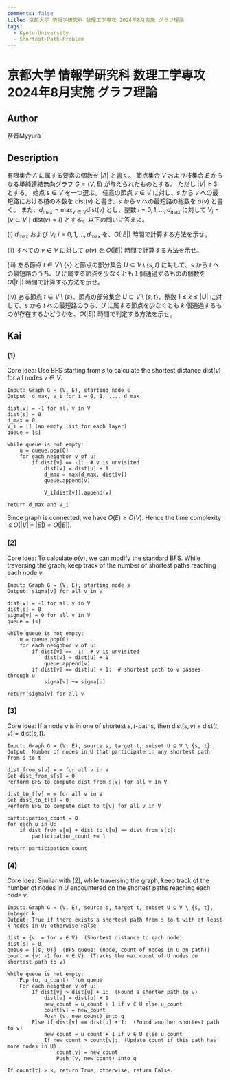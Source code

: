 ```yaml
---
comments: false
title: 京都大学 情報学研究科 数理工学専攻 2024年8月実施 グラフ理論
tags:
  - Kyoto-University
  - Shortest-Path-Problem
---
```

# 京都大学 情報学研究科 数理工学専攻 2024年8月実施 グラフ理論

## **Author**
祭音Myyura

## **Description**
有限集合 $A$ に属する要素の個数を $|A|$ と書く。
節点集合 $V$ および枝集合 $E$ からなる単純連結無向グラフ $G = (V, E)$ が与えられたものとする。
ただし $|V| \geq 3$ とする。
始点 $s \in V$ を一つ選ぶ。
任意の節点 $v \in V$ に対し、$s$ から $v$ への最短路における枝の本数を $\text{dist}(v)$ と書き、$s$ から $v$ への最短路の総数を $\sigma(v)$ と書く。
また、$d_{\text{max}} = \max_{v \in V} \text{dist}(v)$ とし、整数 $i = 0, 1, \ldots, d_{\text{max}}$ に対して $V_i = \{v \in V \mid \text{dist}(v) = i\}$ とする。以下の問いに答えよ。

(i) $d_{\text{max}}$ および $V_i, i = 0, 1, \ldots, d_{\text{max}}$ を、$O(|E|)$ 時間で計算する方法を示せ。

(ii) すべての $v \in V$ に対して $\sigma(v)$ を $O(|E|)$ 時間で計算する方法を示せ。

(iii) ある節点 $t \in V \setminus \{s\}$ と節点の部分集合 $U \subseteq V \setminus \{s, t\}$ に対して、$s$ から $t$ への最短路のうち、$U$ に属する節点を少なくとも１個通過するものの個数を $O(|E|)$ 時間で計算する方法を示せ。

(iv) ある節点 $t \in V \setminus \{s\}$、節点の部分集合 $U \subseteq V \setminus \{s, t\}$、整数 $1 \leq k \leq |U|$ に対して、$s$ から $t$ への最短路のうち、$U$ に属する節点を少なくとも $k$ 個通過するものが存在するかどうかを、$O(|E|)$ 時間で判定する方法を示せ。

## **Kai**
### (1)
Core idea: Use BFS starting from $s$ to calculate the shortest distance $\text{dist}(v)$ for all nodes $v \in V$.

```text
Input: Graph G = (V, E), starting node s
Output: d_max, V_i for i = 0, 1, ..., d_max

dist[v] = -1 for all v in V
dist[s] = 0
d_max = 0
V_i = [] (an empty list for each layer)
queue = [s]

while queue is not empty:
    u = queue.pop(0)
    for each neighbor v of u:
        if dist[v] == -1:  # v is unvisited
            dist[v] = dist[u] + 1
            d_max = max(d_max, dist[v])
            queue.append(v)

            V_i[dist[v]].append(v)

return d_max and V_i
```

Since graph is connected, we have $O(E) \geq O(V)$. Hence the time complexity is $O(|V| + |E|) = O(|E|)$.

### (2)
Core idea: To calculate $\sigma(v)$, we can modify the standard BFS.
While traversing the graph, keep track of the number of shortest paths reaching each node $v$.
 

```text
Input: Graph G = (V, E), starting node s
Output: sigma[v] for all v in V

dist[v] = -1 for all v in V
dist[s] = 0
sigma[v] = 0 for all v in V
queue = [s]

while queue is not empty:
    u = queue.pop(0)
    for each neighbor v of u:
        if dist[v] == -1:  # v is unvisited
            dist[v] = dist[u] + 1
            queue.append(v)
        if dist[v] == dist[u] + 1:  # shortest path to v passes through u
            sigma[v] += sigma[u]

return sigma[v] for all v
```

### (3)
Core idea: If a node $v$ is in one of shortest $s,t$-paths, then $\text{dist}(s,v) + \text{dist}(t,v) = \text{dist}(s,t)$.

```text
Input: Graph G = (V, E), source s, target t, subset U ⊆ V \ {s, t}
Output: Number of nodes in U that participate in any shortest path from s to t

dist_from_s[v] = ∞ for all v in V
Set dist_from_s[s] = 0
Perform BFS to compute dist_from_s[v] for all v in V

dist_to_t[v] = ∞ for all v in V
Set dist_to_t[t] = 0
Perform BFS to compute dist_to_t[v] for all v in V

participation_count = 0
for each u in U:
    if dist_from_s[u] + dist_to_t[u] == dist_from_s[t]:
        participation_count += 1

return participation_count
```

### (4)
Core idea: Similar with (2), while traversing the graph, keep track of the number of nodes in $U$ encountered on the shortest paths reaching each node $v$.

```text
Input: Graph G = (V, E), source s, target t, subset U ⊆ V \ {s, t}, integer k
Output: True if there exists a shortest path from s to t with at least k nodes in U; otherwise False

dist = {v: ∞ for v ∈ V}  (Shortest distance to each node)
dist[s] = 0
queue = [(s, 0)]  (BFS queue: (node, count of nodes in U on path))
count = {v: -1 for v ∈ V}  (Tracks the max count of U nodes on shortest path to v)

While queue is not empty:
    Pop (u, u_count) from queue
    For each neighbor v of u:
        If dist[v] > dist[u] + 1:  (Found a shorter path to v)
            dist[v] = dist[u] + 1
            new_count = u_count + 1 if v ∈ U else u_count
            count[v] = new_count
            Push (v, new_count) into q
        Else if dist[v] == dist[u] + 1:  (Found another shortest path to v)
            new_count = u_count + 1 if v ∈ U else u_count
            If new_count > count[v]:  (Update count if this path has more nodes in U)
                count[v] = new_count
                Push (v, new_count) into q

If count[t] ≥ k, return True; otherwise, return False.
```
